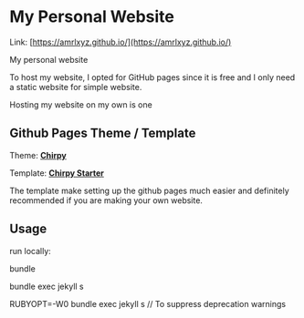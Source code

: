 # My Personal Website

Link: [https://amrlxyz.github.io/](https://amrlxyz.github.io/)

My personal website 

To host my website, I opted for GitHub pages since it is free and I only need a static website for simple website.

Hosting my website on my own is one

## Github Pages Theme / Template

Theme: [**Chirpy**][chirpy]

Template: [**Chirpy Starter**][template]

The template make setting up the github pages much easier and definitely recommended if you are making your own website.


## Usage

run locally:

bundle

bundle exec jekyll s

RUBYOPT=-W0 bundle exec jekyll s // To suppress deprecation warnings



[chirpy]: https://github.com/cotes2020/jekyll-theme-chirpy/
[template]: https://github.com/cotes2020/chirpy-starter/
